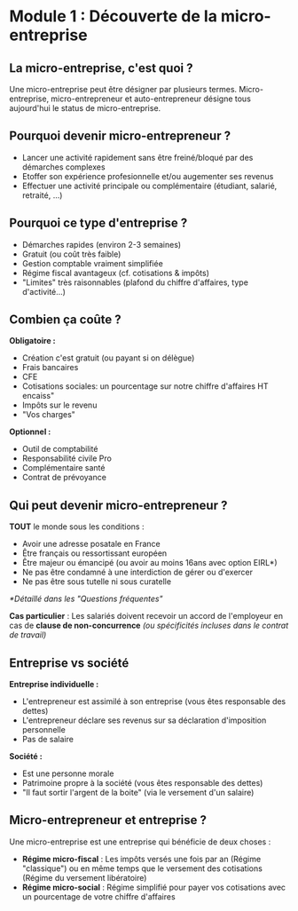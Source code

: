 # Module 1 : Découverte de la micro-entreprise

## La micro-entreprise, c'est quoi ?

Une micro-entreprise peut être désigner par plusieurs termes. Micro-entreprise, micro-entrepreneur et auto-entrepreneur désigne tous aujourd'hui le status de micro-entreprise.

## Pourquoi devenir micro-entrepreneur ?
- Lancer une activité rapidement sans être freiné/bloqué par des démarches complexes
- Etoffer son expérience profesionnelle et/ou augementer ses revenus
- Effectuer une activité principale ou complémentaire (étudiant, salarié, retraité, ...)

## Pourquoi ce type d'entreprise ?
  - Démarches rapides (environ 2-3 semaines)
  - Gratuit (ou coût très faible)
  - Gestion comptable vraiment simplifiée
  - Régime fiscal avantageux (cf. cotisations & impôts)
  - "Limites" très raisonnables (plafond du chiffre d'affaires, type d'activité...)

## Combien ça coûte ?

**Obligatoire :**
- Création c'est gratuit (ou payant si on délègue)
- Frais bancaires
- CFE
- Cotisations sociales: un pourcentage sur notre chiffre d'affaires HT encaiss"
- Impôts sur le revenu
- "Vos charges"

**Optionnel :**
- Outil de comptabilité
- Responsabilité civile Pro
- Complémentaire santé
- Contrat de prévoyance

## Qui peut devenir micro-entrepreneur ?

**TOUT** le monde sous les conditions :
- Avoir une adresse posatale en France
- Être français ou ressortissant européen
- Être majeur ou émancipé (ou avoir au moins 16ans avec option EIRL*)
- Ne pas être condamné à une interdiction de gérer ou d'exercer
- Ne pas être sous tutelle ni sous curatelle

*\*Détaillé dans les "Questions fréquentes"*

**Cas particulier** : Les salariés doivent recevoir un accord de l'employeur en cas de **clause de non-concurrence** *(ou spécificités incluses dans le contrat de travail)*

## Entreprise vs société

**Entreprise individuelle :**
- L'entrepreneur est assimilé à son entreprise (vous êtes responsable des dettes)
- L'entrepreneur déclare ses revenus sur sa déclaration d'imposition personnelle
- Pas de salaire

**Société :**
- Est une personne morale
- Patrimoine propre à la société (vous êtes responsable des dettes)
- "Il faut sortir l'argent de la boite" (via le versement d'un salaire)

## Micro-entrepreneur et entreprise ?

Une micro-entreprise est une entreprise qui bénéficie de deux choses :

- **Régime micro-fiscal** : Les impôts versés une fois par an (Régime "classique") ou en même temps que le versement des cotisations (Régime du versement libératoire)
- **Régime micro-social** : Régime simplifié pour payer vos cotisations avec un pourcentage de votre chiffre d'affaires
